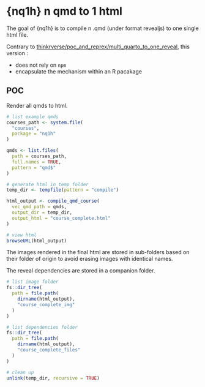 
<!-- README.md is generated from README.Rmd. Please edit that file -->

# {nq1h} n qmd to 1 html

<!-- badges: start -->
<!-- badges: end -->

The goal of {nq1h} is to compile n .qmd (under format revealjs) to one
single html file.

Contrary to
[thinkrverse/poc_and_reprex/multi_quarto_to_one_reveal](https://forge.thinkr.fr/thinkr/thinkrverse/poc_and_reprex/multi_quarto_to_one_reveal),
this version :

- does not rely on `npm`
- encapsulate the mechanism within an R pacakage

## POC

Render all qmds to html.

``` r
# list example qmds
courses_path <- system.file(
  "courses",
  package = "nq1h"
)

qmds <- list.files(
  path = courses_path,
  full.names = TRUE,
  pattern = "qmd$"
)

# generate html in temp folder
temp_dir <- tempfile(pattern = "compile")

html_output <- compile_qmd_course(
  vec_qmd_path = qmds,
  output_dir = temp_dir,
  output_html = "course_complete.html"
)
```

``` r
# view html
browseURL(html_output)
```

The images rendered in the final html are stored in sub-folders based on
their folder of origin to avoid erasing images with identical names.

The reveal dependencies are stored in a companion folder.

``` r
# list image folder
fs::dir_tree(
  path = file.path(
    dirname(html_output),
    "course_complete_img"
  )
)

# list dependencies folder
fs::dir_tree(
  path = file.path(
    dirname(html_output),
    "course_complete_files"
  )
)

# clean up
unlink(temp_dir, recursive = TRUE)
```
